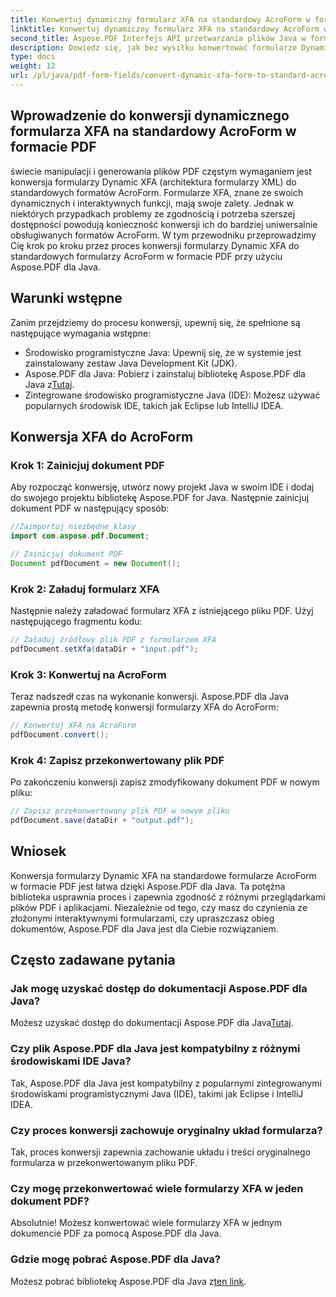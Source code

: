 ```yaml
---
title: Konwertuj dynamiczny formularz XFA na standardowy AcroForm w formacie PDF
linktitle: Konwertuj dynamiczny formularz XFA na standardowy AcroForm w formacie PDF
second_title: Aspose.PDF Interfejs API przetwarzania plików Java w formacie Java
description: Dowiedz się, jak bez wysiłku konwertować formularze Dynamic XFA na standardowe formularze AcroForm w formacie PDF przy użyciu Aspose.PDF dla Java. Zapewnij kompatybilność i dostępność.
type: docs
weight: 12
url: /pl/java/pdf-form-fields/convert-dynamic-xfa-form-to-standard-acroform-in-pdf/
---
```


## Wprowadzenie do konwersji dynamicznego formularza XFA na standardowy AcroForm w formacie PDF

świecie manipulacji i generowania plików PDF częstym wymaganiem jest konwersja formularzy Dynamic XFA (architektura formularzy XML) do standardowych formatów AcroForm. Formularze XFA, znane ze swoich dynamicznych i interaktywnych funkcji, mają swoje zalety. Jednak w niektórych przypadkach problemy ze zgodnością i potrzeba szerszej dostępności powodują konieczność konwersji ich do bardziej uniwersalnie obsługiwanych formatów AcroForm. W tym przewodniku przeprowadzimy Cię krok po kroku przez proces konwersji formularzy Dynamic XFA do standardowych formularzy AcroForm w formacie PDF przy użyciu Aspose.PDF dla Java.

## Warunki wstępne

Zanim przejdziemy do procesu konwersji, upewnij się, że spełnione są następujące wymagania wstępne:

- Środowisko programistyczne Java: Upewnij się, że w systemie jest zainstalowany zestaw Java Development Kit (JDK).
-  Aspose.PDF dla Java: Pobierz i zainstaluj bibliotekę Aspose.PDF dla Java z[Tutaj](https://releases.aspose.com/pdf/java/).
- Zintegrowane środowisko programistyczne Java (IDE): Możesz używać popularnych środowisk IDE, takich jak Eclipse lub IntelliJ IDEA.

## Konwersja XFA do AcroForm

### Krok 1: Zainicjuj dokument PDF

Aby rozpocząć konwersję, utwórz nowy projekt Java w swoim IDE i dodaj do swojego projektu bibliotekę Aspose.PDF for Java. Następnie zainicjuj dokument PDF w następujący sposób:

```java
//Zaimportuj niezbędne klasy
import com.aspose.pdf.Document;

// Zainicjuj dokument PDF
Document pdfDocument = new Document();
```

### Krok 2: Załaduj formularz XFA

Następnie należy załadować formularz XFA z istniejącego pliku PDF. Użyj następującego fragmentu kodu:

```java
// Załaduj źródłowy plik PDF z formularzem XFA
pdfDocument.setXfa(dataDir + "input.pdf");
```

### Krok 3: Konwertuj na AcroForm

Teraz nadszedł czas na wykonanie konwersji. Aspose.PDF dla Java zapewnia prostą metodę konwersji formularzy XFA do AcroForm:

```java
// Konwertuj XFA na AcroForm
pdfDocument.convert();
```

### Krok 4: Zapisz przekonwertowany plik PDF

Po zakończeniu konwersji zapisz zmodyfikowany dokument PDF w nowym pliku:

```java
// Zapisz przekonwertowany plik PDF w nowym pliku
pdfDocument.save(dataDir + "output.pdf");
```

## Wniosek

Konwersja formularzy Dynamic XFA na standardowe formularze AcroForm w formacie PDF jest łatwa dzięki Aspose.PDF dla Java. Ta potężna biblioteka usprawnia proces i zapewnia zgodność z różnymi przeglądarkami plików PDF i aplikacjami. Niezależnie od tego, czy masz do czynienia ze złożonymi interaktywnymi formularzami, czy upraszczasz obieg dokumentów, Aspose.PDF dla Java jest dla Ciebie rozwiązaniem.

## Często zadawane pytania

### Jak mogę uzyskać dostęp do dokumentacji Aspose.PDF dla Java?

 Możesz uzyskać dostęp do dokumentacji Aspose.PDF dla Java[Tutaj](https://reference.aspose.com/pdf/java/).

### Czy plik Aspose.PDF dla Java jest kompatybilny z różnymi środowiskami IDE Java?

Tak, Aspose.PDF dla Java jest kompatybilny z popularnymi zintegrowanymi środowiskami programistycznymi Java (IDE), takimi jak Eclipse i IntelliJ IDEA.

### Czy proces konwersji zachowuje oryginalny układ formularza?

Tak, proces konwersji zapewnia zachowanie układu i treści oryginalnego formularza w przekonwertowanym pliku PDF.

### Czy mogę przekonwertować wiele formularzy XFA w jeden dokument PDF?

Absolutnie! Możesz konwertować wiele formularzy XFA w jednym dokumencie PDF za pomocą Aspose.PDF dla Java.

### Gdzie mogę pobrać Aspose.PDF dla Java?

 Możesz pobrać bibliotekę Aspose.PDF dla Java z[ten link](https://releases.aspose.com/pdf/java/).
